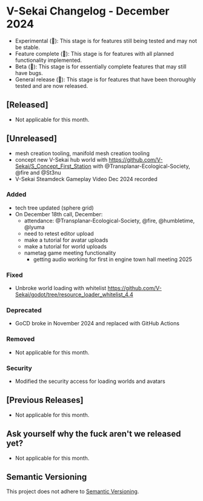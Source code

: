 # V-Sekai Changelog - December 2024

- Experimental (🧪): This stage is for features still being tested and may not be stable.
- Feature complete (🎯): This stage is for features with all planned functionality implemented.
- Beta (🚧): This stage is for essentially complete features that may still have bugs.
- General release (🚀): This stage is for features that have been thoroughly tested and are now released.

## [Released]

- Not applicable for this month.

## [Unreleased]

- mesh creation tooling, manifold mesh creation tooling
- concept new V-Sekai hub world with https://github.com/V-Sekai/S_Concept_First_Station with @Transplanar-Ecological-Society, @fire and @St3nu
- V-Sekai Steamdeck Gameplay Video Dec 2024 recorded

### Added

- tech tree updated (sphere grid)
- On December 18th call, December:
  - attendance: @Transplanar-Ecological-Society, @fire, @humbletime, @lyuma
  - need to retest editor upload
  - make a tutorial for avatar uploads
  - make a tutorial for world uploads
  - nametag game meeting functionality
    - getting audio working for first in engine town hall meeting 2025

### Fixed

- Unbroke world loading with whitelist https://github.com/V-Sekai/godot/tree/resource_loader_whitelist_4.4

### Deprecated

- GoCD broke in November 2024 and replaced with GitHub Actions

### Removed

- Not applicable for this month.

### Security

-  Modified the security access for loading worlds and avatars

## [Previous Releases]

- Not applicable for this month.

## Ask yourself why the fuck aren't we released yet?

- Not applicable for this month.

## Semantic Versioning

This project does not adhere to [Semantic Versioning](https://semver.org/spec/v2.0.0.html).
